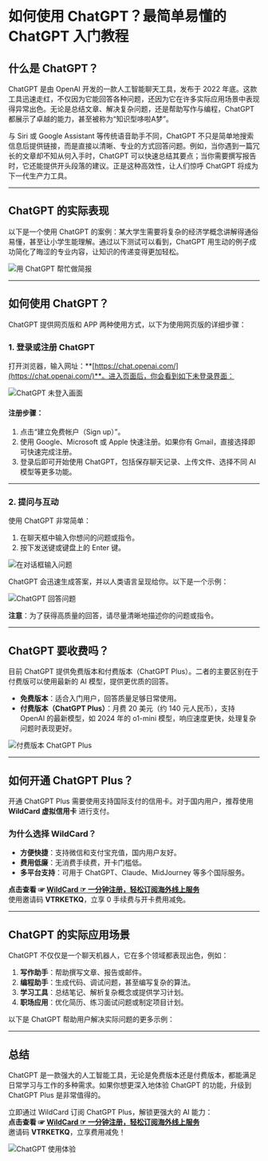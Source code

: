 # 如何使用 ChatGPT？最简单易懂的 ChatGPT 入门教程

## 什么是 ChatGPT？

ChatGPT 是由 OpenAI 开发的一款人工智能聊天工具，发布于 2022 年底。这款工具迅速走红，不仅因为它能回答各种问题，还因为它在许多实际应用场景中表现得异常出色。无论是总结文章、解决复杂问题，还是帮助写作与编程，ChatGPT 都展示了卓越的能力，甚至被称为“知识型哆啦A梦”。

与 Siri 或 Google Assistant 等传统语音助手不同，ChatGPT 不只是简单地搜索信息后提供链接，而是直接以清晰、专业的方式回答问题。例如，当你遇到一篇冗长的文章却不知从何入手时，ChatGPT 可以快速总结其要点；当你需要撰写报告时，它还能提供开头段落的建议。正是这种高效性，让人们惊呼 ChatGPT 将成为下一代生产力工具。

---

## ChatGPT 的实际表现

以下是一个使用 ChatGPT 的案例：某大学生需要将复杂的经济学概念讲解得通俗易懂，甚至让小学生能理解。通过以下测试可以看到，ChatGPT 用生动的例子成功简化了晦涩的专业内容，让知识的传递变得更加轻松。

![用 ChatGPT 帮忙做简报](https://explainthis.s3-ap-northeast-1.amazonaws.com/534a0ce384f0416480c7ddbc05a95d2c.png)

---

## 如何使用 ChatGPT？

ChatGPT 提供网页版和 APP 两种使用方式，以下为使用网页版的详细步骤：

### 1. 登录或注册 ChatGPT

打开浏览器，输入网址：**[https://chat.openai.com/](https://chat.openai.com/)**。进入页面后，你会看到如下未登录界面：

![ChatGPT 未登入画面](https://explainthis.s3-ap-northeast-1.amazonaws.com/cacb725a32e2459292ec4f7741e23e34.png)

#### 注册步骤：

1. 点击“建立免费帐户（Sign up）”。
2. 使用 Google、Microsoft 或 Apple 快速注册。如果你有 Gmail，直接选择即可快速完成注册。
3. 登录后即可开始使用 ChatGPT，包括保存聊天记录、上传文件、选择不同 AI 模型等更多功能。

---

### 2. 提问与互动

使用 ChatGPT 非常简单：

1. 在聊天框中输入你想问的问题或指令。
2. 按下发送键或键盘上的 Enter 键。

![在对话框输入问题](https://explainthis.s3-ap-northeast-1.amazonaws.com/0eb445f8865445a380faa0079ba2dfd5.png)

ChatGPT 会迅速生成答案，并以人类语言呈现给你。以下是一个示例：

![ChatGPT 回答问题](https://explainthis.s3-ap-northeast-1.amazonaws.com/9006ac589a0e4811a58ed8047244a4d8.png)

**注意**：为了获得高质量的回答，请尽量清晰地描述你的问题或指令。

---

## ChatGPT 要收费吗？

目前 ChatGPT 提供免费版本和付费版本（ChatGPT Plus）。二者的主要区别在于付费版可以使用最新的 AI 模型，提供更优质的回答。

- **免费版本**：适合入门用户，回答质量足够日常使用。
- **付费版本（ChatGPT Plus）**：月费 20 美元（约 140 元人民币），支持 OpenAI 的最新模型，如 2024 年的 o1-mini 模型，响应速度更快，处理复杂问题时表现更好。

![付费版本 ChatGPT Plus](https://explainthis.s3-ap-northeast-1.amazonaws.com/76afecd6ecd241d0bd00e9d6948fcfb5.png)

---

## 如何开通 ChatGPT Plus？

开通 ChatGPT Plus 需要使用支持国际支付的信用卡。对于国内用户，推荐使用 **WildCard 虚拟信用卡** 进行支付。

### 为什么选择 WildCard？

- **方便快捷**：支持微信和支付宝充值，国内用户友好。
- **费用低廉**：无消费手续费，开卡门槛低。
- **多平台支持**：可用于 ChatGPT、Claude、MidJourney 等多个国际服务。

**点击查看 ☞ [WildCard ☞ 一分钟注册，轻松订阅海外线上服务](https://yeka.ai/i/VTRKETKQ)**  
使用邀请码 **VTRKETKQ**，立享 0 手续费与开卡费用减免。

---

## ChatGPT 的实际应用场景

ChatGPT 不仅仅是一个聊天机器人，它在多个领域都表现出色，例如：

1. **写作助手**：帮助撰写文章、报告或邮件。
2. **编程助手**：生成代码、调试问题，甚至编写复杂的算法。
3. **学习工具**：总结笔记、解析复杂概念或提供学习计划。
4. **职场应用**：优化简历、练习面试问题或制定项目计划。

以下是 ChatGPT 帮助用户解决实际问题的更多示例：

---

## 总结

ChatGPT 是一款强大的人工智能工具，无论是免费版本还是付费版本，都能满足日常学习与工作的多种需求。如果你想更深入地体验 ChatGPT 的功能，升级到 ChatGPT Plus 是非常值得的。

立即通过 WildCard 订阅 ChatGPT Plus，解锁更强大的 AI 能力：  
**点击查看 ☞ [WildCard ☞ 一分钟注册，轻松订阅海外线上服务](https://yeka.ai/i/VTRKETKQ)**  
邀请码 **VTRKETKQ**，立享费用减免！

![ChatGPT 使用体验](https://explainthis.s3-ap-northeast-1.amazonaws.com/3d4ff7df738f40e79ecba4b65ca561b2.png)

